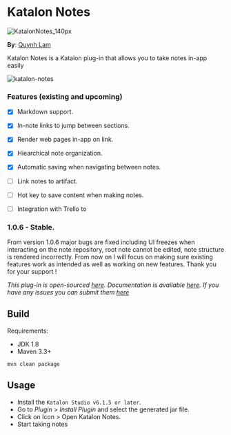 # Katalon Notes

![KatalonNotes_140px](https://user-images.githubusercontent.com/16775806/61437443-48d2a200-a967-11e9-9bd3-68edeaa3724a.png)

**By**: [Quynh Lam](https://www.behance.net/luongquynha1e6)


Katalon Notes is a Katalon plug-in that allows you to take notes in-app easily

![katalon-notes](https://user-images.githubusercontent.com/16775806/61402537-8c90c180-a8fd-11e9-9d2c-1b4c21b0b07d.gif)

### Features (existing and upcoming)
- [X] Markdown support.
- [X] In-note links to jump between sections.
- [X] Render web pages in-app on link.
- [X] Hiearchical note organization.
- [X] Automatic saving when navigating between notes.
- [ ] Link notes to artifact.
- [ ] Hot key to save content when making notes.
- [ ] Integration with Trello to 


### 1.0.6 - Stable.

From version 1.0.6 major bugs are fixed including UI freezes when interacting on the note repository, root note cannot be edited, note structure is rendered incorrectly. From now on I will focus on making sure existing features work as intended as well as working on new features. Thank you for your support !


*This plug-in is open-sourced [here](https://github.com/minhthanh3145/katalon-notes). Documentation is available [here](https://github.com/minhthanh3145/katalon-notes/issues/1). If you have any issues you can submit them [here](https://github.com/minhthanh3145/katalon-notes/issues)*


## Build

Requirements:
- JDK 1.8
- Maven 3.3+

`mvn clean package`

## Usage
- Install the `Katalon Studio v6.1.5 or later`.
- Go to *Plugin* > *Install Plugin* and select the generated jar file.
- Click on Icon > Open Katalon Notes.
- Start taking notes

